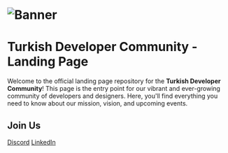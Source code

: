 
# ![Banner](https://raw.githubusercontent.com/Turkish-Developer/turkishdevelopers.com/first-page/public/Cover.png?token=GHSAT0AAAAAACVECFITZDK6Y6J5L443H5VGZXG7W6Q)

# Turkish Developer Community - Landing Page

Welcome to the official landing page repository for the **Turkish Developer Community**! This page is the entry point for our vibrant and ever-growing community of developers and designers. Here, you'll find everything you need to know about our mission, vision, and upcoming events.

## Join Us

[Discord](https://discord.gg/ygrZVrhFvX)
[LinkedIn](https://www.linkedin.com/groups/14523221/)
